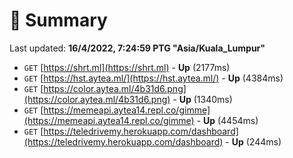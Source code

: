 # 📖 Summary
Last updated: **16/4/2022, 7:24:59 PTG "Asia/Kuala_Lumpur"**

- `GET` [https://shrt.ml](https://shrt.ml) - **Up** (2177ms)
- `GET` [https://hst.aytea.ml/](https://hst.aytea.ml/) - **Up** (4384ms)
- `GET` [https://color.aytea.ml/4b31d6.png](https://color.aytea.ml/4b31d6.png) - **Up** (1340ms)
- `GET` [https://memeapi.aytea14.repl.co/gimme](https://memeapi.aytea14.repl.co/gimme) - **Up** (4454ms)
- `GET` [https://teledrivemy.herokuapp.com/dashboard](https://teledrivemy.herokuapp.com/dashboard) - **Up** (244ms)
